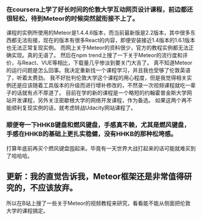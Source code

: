 ### 在coursera上学了好长时间的伦敦大学互动网页设计课程，前边都还很轻松，待到Meteor的时候突然就衔接不上了。
课程的实例所使用的Meteor是1.4.4.6版本，而当前最新版是2.2版本，其中很多东西都无法衔接，现在的版本有很多React的内容，即便安装接近1.4版本的1.6.1版本也无法正常复现实例。
而网上关于Meteor的资料很少，官方的教程实例都无法正确实现。真的无语了。
然后在npm trend上搜了一下关于Meteor的流行度和评价，与React、VUE等相比，下载量几乎惨淡到要关门大吉了。
真不知道Meteor的运行问题是怎么回事。我决定重新找一个课程学习，并且我也受够了伦敦英语了，听着太费劲。
我不好批判伦敦大学这个课程的用心程度，但是我觉得相关实例还是应该随着工具版本的升级而进行增补修改的，不然录一次视频课程就吃一辈子的话就有点不厚道了。
目前在学的新的课程是一个略短的约翰霍普金斯大学网站开发课程，另外关注密歇根大学的网络开发课程，作为备选。
如果这两个再不能顺利复现实例的话，就考虑转战Udacity网站课程了。
### 顺便夸一下HHKB键盘和燃风键盘，手感真不赖，尤其是燃风键盘，手感在HHKB的基础上更扎实稳健，没有HHKB的那种松垮感。
打算年底前再买个燃风键盘囤起来。毕竟有一天世界大战打起来的话可能就难买到了哈哈哈。


## 更新：我的直觉告诉我，Meteor框架还是非常值得研究的，不应该放弃。
所以在B站上搜了一些关于Meteor的视频教程来研究，看看能不能从侧面把伦敦大学的课程搞定。
